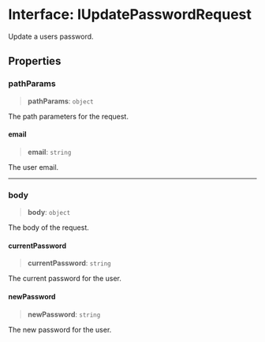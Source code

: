 # Interface: IUpdatePasswordRequest

Update a users password.

## Properties

### pathParams

> **pathParams**: `object`

The path parameters for the request.

#### email

> **email**: `string`

The user email.

***

### body

> **body**: `object`

The body of the request.

#### currentPassword

> **currentPassword**: `string`

The current password for the user.

#### newPassword

> **newPassword**: `string`

The new password for the user.
